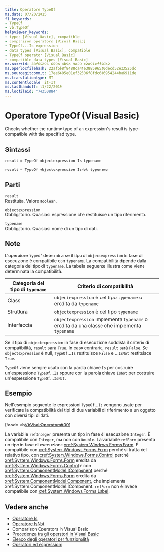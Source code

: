 ```yaml
---
title: Operatore TypeOf
ms.date: 07/20/2015
f1_keywords:
- TypeOf
- vb.TypeOf
helpviewer_keywords:
- types [Visual Basic], compatible
- comparison operators [Visual Basic]
- TypeOf...Is expression
- data types [Visual Basic], compatible
- TypeOf operator [Visual Basic]
- compatible data types [Visual Basic]
ms.assetid: 33f65296-659a-4b9a-9a29-c2a91cff68b2
ms.openlocfilehash: 22af5b8f8488ca44e388596530decd52e33525dc
ms.sourcegitcommit: 17ee6605e01ef32506f8fdc686954244ba6911de
ms.translationtype: MT
ms.contentlocale: it-IT
ms.lasthandoff: 11/22/2019
ms.locfileid: "74350884"
---
```

# <a name="typeof-operator-visual-basic"></a>Operatore TypeOf (Visual Basic)
Checks whether the runtime type of an expression's result is type-compatible with the specified type.
  
## <a name="syntax"></a>Sintassi  
  
```vb  
result = TypeOf objectexpression Is typename  
```  
  
```vb  
result = TypeOf objectexpression IsNot typename  
```  
  
## <a name="parts"></a>Parti  
 `result`  
 Restituita. Valore `Boolean`.  
  
 `objectexpression`  
 Obbligatorio. Qualsiasi espressione che restituisce un tipo riferimento.  
  
 `typename`  
 Obbligatorio. Qualsiasi nome di un tipo di dati.  
  
## <a name="remarks"></a>Note  
 L'operatore `TypeOf` determina se il tipo di `objectexpression` in fase di esecuzione è compatibile con `typename`. La compatibilità dipende dalla categoria del tipo di `typename`. La tabella seguente illustra come viene determinata la compatibilità.  
  
|Categoria del tipo di `typename`|Criterio di compatibilità|  
|---------------------------------|-----------------------------|  
|Class|`objectexpression` è del tipo `typename` o eredita da `typename`|  
|Struttura|`objectexpression` è del tipo `typename`|  
|Interfaccia|`objectexpression` implementa `typename` o eredita da una classe che implementa `typename`|  
  
 Se il tipo di `objectexpression` in fase di esecuzione soddisfa il criterio di compatibilità, `result` sarà `True`. In caso contrario, `result` sarà `False`.  Se `objectexpression` è null, `TypeOf`...`Is` restituisce `False` e ...`IsNot` restituisce `True`.  
  
 `TypeOf` viene sempre usato con la parola chiave `Is` per costruire un'espressione `TypeOf`...`Is` oppure con la parola chiave `IsNot` per costruire un'espressione `TypeOf`...`IsNot`.  
  
## <a name="example"></a>Esempio  
 Nell'esempio seguente le espressioni `TypeOf`...`Is` vengono usate per verificare la compatibilità dei tipi di due variabili di riferimento a un oggetto con diversi tipi di dati.  
  
 [!code-vb[VbVbalrOperators#39](~/samples/snippets/visualbasic/VS_Snippets_VBCSharp/VbVbalrOperators/VB/Class1.vb#39)]  
  
 La variabile `refInteger` presenta un tipo in fase di esecuzione `Integer`. È compatibile con `Integer`, ma non con `Double`. La variabile `refForm` presenta un tipo in fase di esecuzione <xref:System.Windows.Forms.Form>. È compatibile con <xref:System.Windows.Forms.Form> perché si tratta del relativo tipo, con <xref:System.Windows.Forms.Control> perché <xref:System.Windows.Forms.Form> eredita da <xref:System.Windows.Forms.Control> e con <xref:System.ComponentModel.IComponent> perché <xref:System.Windows.Forms.Form> eredita da <xref:System.ComponentModel.Component>, che implementa <xref:System.ComponentModel.IComponent>. `refForm` non è invece compatibile con <xref:System.Windows.Forms.Label>.  
  
## <a name="see-also"></a>Vedere anche

- [Operatore Is](../../../visual-basic/language-reference/operators/is-operator.md)
- [Operatore IsNot](../../../visual-basic/language-reference/operators/isnot-operator.md)
- [Comparison Operators in Visual Basic](../../../visual-basic/programming-guide/language-features/operators-and-expressions/comparison-operators.md)
- [Precedenza tra gli operatori in Visual Basic](../../../visual-basic/language-reference/operators/operator-precedence.md)
- [Elenco degli operatori per funzionalità](../../../visual-basic/language-reference/operators/operators-listed-by-functionality.md)
- [Operatori ed espressioni](../../../visual-basic/programming-guide/language-features/operators-and-expressions/index.md)
